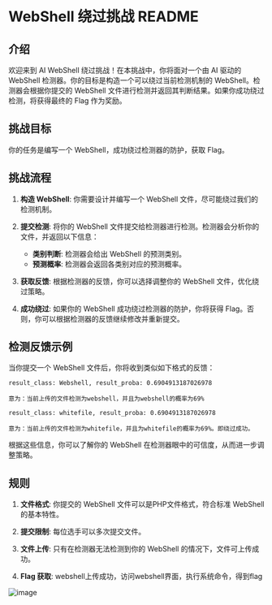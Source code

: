 # WebShell 绕过挑战 README

## 介绍

欢迎来到 AI WebShell 绕过挑战！在本挑战中，你将面对一个由 AI 驱动的 WebShell 检测器。你的目标是构造一个可以绕过当前检测机制的 WebShell。检测器会根据你提交的 WebShell 文件进行检测并返回其判断结果。如果你成功绕过检测，将获得最终的 Flag 作为奖励。

## 挑战目标

你的任务是编写一个 WebShell，成功绕过检测器的防护，获取 Flag。

## 挑战流程

1. **构造 WebShell**: 你需要设计并编写一个 WebShell 文件，尽可能绕过我们的检测机制。

2. **提交检测**: 将你的 WebShell 文件提交给检测器进行检测。检测器会分析你的文件，并返回以下信息：
    - **类别判断**: 检测器会给出 WebShell 的预测类别。
    - **预测概率**: 检测器会返回各类别对应的预测概率。

3. **获取反馈**: 根据检测器的反馈，你可以选择调整你的 WebShell 文件，优化绕过策略。

4. **成功绕过**: 如果你的 WebShell 成功绕过检测器的防护，你将获得 Flag。否则，你可以根据检测器的反馈继续修改并重新提交。

## 检测反馈示例

当你提交一个 WebShell 文件后，你将收到类似如下格式的反馈：

```
result_class: Webshell, result_proba: 0.6904913187026978

意为：当前上传的文件检测为webshell，并且为webshell的概率为69%

result_class: whitefile, result_proba: 0.6904913187026978

意为：当前上传的文件检测为whitefile，并且为whitefile的概率为69%。即绕过成功。
```

根据这些信息，你可以了解你的 WebShell 在检测器眼中的可信度，从而进一步调整策略。

## 规则

1. **文件格式**: 你提交的 WebShell 文件可以是PHP文件格式，符合标准 WebShell 的基本特性。

2. **提交限制**: 每位选手可以多次提交文件。

3. **文件上传**: 只有在检测器无法检测到你的 WebShell 的情况下，文件可上传成功。

4. **Flag 获取**: webshell上传成功，访问webshell界面，执行系统命令，得到flag

![image](https://c.img.dasctf.com/LightPicture/2024/08/5d6cef9e32f4dc9e.png)

